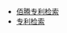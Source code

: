 - [佰腾专利检索](https://www.baiten.cn/gjs.html)
- [专利检索](http://pss-system.cnipa.gov.cn/sipopublicsearch/patentsearch/searchHomeIndex-searchHomeIndex.shtml)
